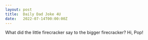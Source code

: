 ```yaml
---
layout: post
title:  Daily Dad Joke 4U
date:   2022-07-14T00:00:00Z
---
```

What did the little firecracker say to the bigger firecracker? Hi, Pop!
